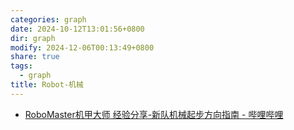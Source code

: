 ```yaml
---
categories: graph
date: 2024-10-12T13:01:56+0800
dir: graph
modify: 2024-12-06T00:13:49+0800
share: true
tags:
  - graph
title: Robot-机械
---
```


- [RoboMaster机甲大师 经验分享-新队机械起步方向指南 - 哔哩哔哩](https://www.bilibili.com/read/cv8606241/#:~:text=robomaster)